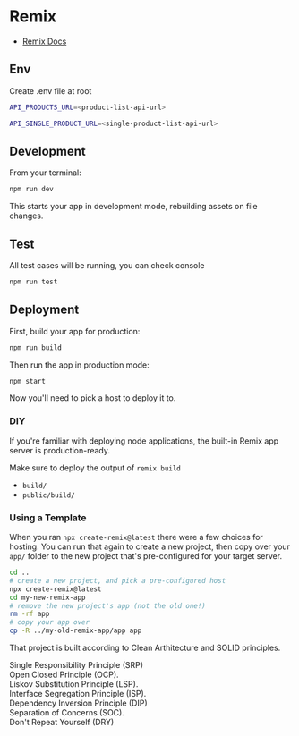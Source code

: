 # Remix

- [Remix Docs](https://remix.run/docs)

## Env

Create .env file at root

```sh
API_PRODUCTS_URL=<product-list-api-url>
```

```sh
API_SINGLE_PRODUCT_URL=<single-product-list-api-url>
```

## Development

From your terminal:

```sh
npm run dev
```

This starts your app in development mode, rebuilding assets on file changes.

## Test

All test cases will be running, you can check console

```sh
npm run test
```

## Deployment

First, build your app for production:

```sh
npm run build
```

Then run the app in production mode:

```sh
npm start
```

Now you'll need to pick a host to deploy it to.

### DIY

If you're familiar with deploying node applications, the built-in Remix app server is production-ready.

Make sure to deploy the output of `remix build`

- `build/`
- `public/build/`

### Using a Template

When you ran `npx create-remix@latest` there were a few choices for hosting. You can run that again to create a new project, then copy over your `app/` folder to the new project that's pre-configured for your target server.

```sh
cd ..
# create a new project, and pick a pre-configured host
npx create-remix@latest
cd my-new-remix-app
# remove the new project's app (not the old one!)
rm -rf app
# copy your app over
cp -R ../my-old-remix-app/app app
```

That project is built according to Clean Arthitecture and SOLID principles.

Single Responsibility Principle (SRP)  
Open Closed Principle (OCP).  
Liskov Substitution Principle (LSP).  
Interface Segregation Principle (ISP).  
Dependency Inversion Principle (DIP)  
Separation of Concerns (SOC).  
Don't Repeat Yourself (DRY)
